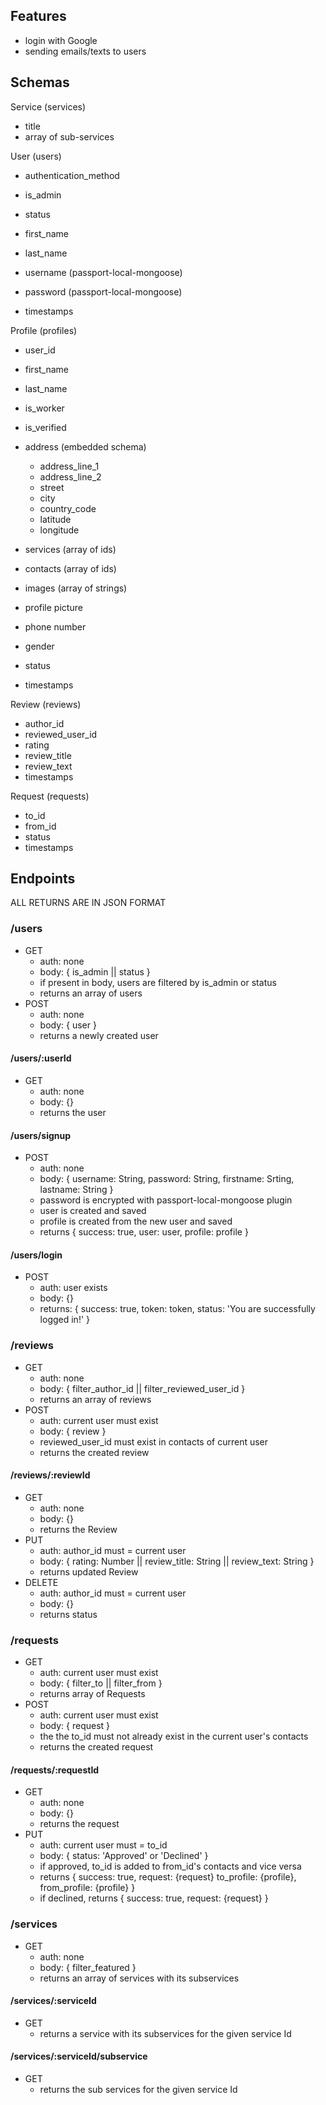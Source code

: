 ## Features

- login with Google
- sending emails/texts to users

## Schemas

Service (services)
- title
- array of sub-services

User (users)
- authentication_method
- is_admin
- status
- first_name
- last_name

- username (passport-local-mongoose)
- password (passport-local-mongoose)

- timestamps

Profile (profiles)
- user_id
- first_name
- last_name
- is_worker
- is_verified
- address (embedded schema)
    - address_line_1
    - address_line_2
    - street
    - city
    - country_code
    - latitude
    - longitude
- services (array of ids)
- contacts (array of ids)
- images (array of strings)
- profile picture
- phone number
- gender
- status

- timestamps

Review (reviews)
- author_id
- reviewed_user_id
- rating
- review_title
- review_text
- timestamps

Request (requests)
- to_id
- from_id
- status
- timestamps

## Endpoints

ALL RETURNS ARE IN JSON FORMAT

### /users
- GET
    - auth: none
    - body: { is_admin || status }
    - if present in body, users are filtered by is_admin or status
    - returns an array of users 
- POST
    - auth: none
    - body: { user }
    - returns a newly created user 

#### /users/:userId
- GET
    - auth: none
    - body: {}
    - returns the user

#### /users/signup
- POST
    - auth: none
    - body: { username: String, password: String, firstname: Srting, lastname: String }
    - password is encrypted with passport-local-mongoose plugin
    - user is created and saved
    - profile is created from the new user and saved
    - returns { success: true, user: user, profile: profile }

#### /users/login
- POST
    - auth: user exists
    - body: {}
    - returns: { success: true, token: token, status: 'You are successfully logged in!' }

### /reviews
- GET
    - auth: none
    - body: { filter_author_id || filter_reviewed_user_id }
    - returns an array of reviews
- POST
    - auth: current user must exist
    - body: { review }
    - reviewed_user_id must exist in contacts of current user
    - returns the created review

#### /reviews/:reviewId
- GET
    - auth: none
    - body: {}
    - returns the Review
- PUT 
    - auth: author_id must = current user
    - body: { rating: Number || review_title: String || review_text: String }
    - returns updated Review
- DELETE 
    - auth: author_id must = current user
    - body: {}
    - returns status

### /requests
- GET
    - auth: current user must exist
    - body: { filter_to || filter_from }
    - returns array of Requests
- POST
    - auth: current user must exist
    - body: { request }
    - the the to_id must not already exist in the current user's contacts
    - returns the created request

#### /requests/:requestId
- GET
    - auth: none
    - body: {}
    - returns the request
- PUT 
    - auth: current user must = to_id
    - body: { status: 'Approved' or 'Declined' }
    - if approved, to_id is added to from_id's contacts and vice versa
    - returns { success: true, request: {request} to_profile: {profile}, from_profile: {profile} }
    - if declined, returns { success: true, request: {request} }

### /services
- GET
    - auth: none
    - body: { filter_featured }
    - returns an array of services with its subservices

#### /services/:serviceId
- GET
    - returns a service with its subservices for the given service Id

#### /services/:serviceId/subservice
- GET
    - returns the sub services for the given service Id